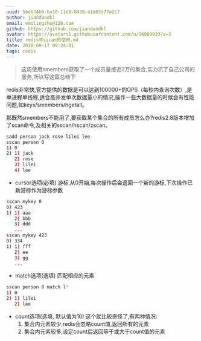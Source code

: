 ```yaml
---
uuid: 5bdb24b0-ba18-11e8-8439-a1e03d77a2c7
author: jiandandkl
email: emolingzhu@126.com
github: https://github.com/jiandandkl
avatar: https://avatars1.githubusercontent.com/u/16009933?v=3
title: redis中sscan的使用.md
date: 2018-09-17 09:24:01
tags: redis
---
```


> 这周使用smembers获取了一个成员量接近2万的集合,实力坑了自己公司的服务,所以写这篇总结下

redis非常快,官方提供的数据是可以达到100000+的QPS（每秒内查询次数）,是单进程单线程,适合高并发单次数据量小的情况,操作一些大数据量的时候会有性能问题,如keys/smembers/hgetall。


那既然smembers不能用了,要获取某个集合的所有成员怎么办?redis2.8版本增加了scan命令,及相关的sscan/hscan/zscan。

```bash
sadd person jack rose lilei lee
sscan person 0
1) 0
2) 1) jack
   2) rose
   3) lilei
   4) lee
```

* cursor选项(必填)
  游标,从0开始,每次操作后会返回一个新的游标,下次操作已新游标作为游标参数

```bash
sscan mykey 0
0) 423
1) 1) aaa
   2) bbb
   3) ddd
   ...
sscan mykey 423
0) 334
1) 1) fff
   2) ee
   3) gg
   ...
```

* match选项(选填)
  匹配相应的元素

```bash
sscan person 0 match l*
1) 0
2) 1) lilei
   2) lee
```

* count选项(选填, 默认值为10)
  这个就比较奇怪了,有两种情况:
  1. 集合内元素较少,redis会忽略count值,返回所有的元素
  2. 集合内元素较多,设定count后返回等于或大于count值的元素